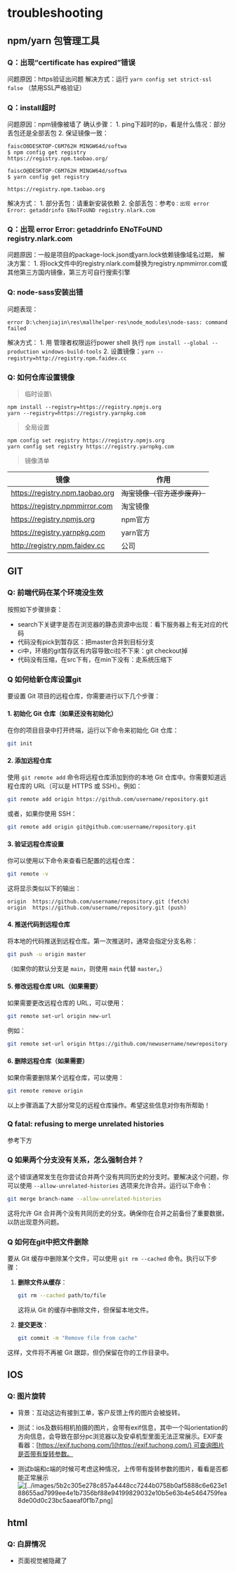 # troubleshooting

## npm/yarn 包管理工具

### Q：出现“certificate has expired”错误

问题原因：https验证出问题
解决方式：运行 `yarn config set strict-ssl false` （禁用SSL严格验证）

### Q：install超时

问题原因：npm镜像被墙了
确认步骤：
    1. ping下超时的ip，看是什么情况：部分丢包还是全部丢包
    2. 保证镜像一致：
```shell
faiscO0DESKTOP-C6M762H MINGW64d/softwa
$ npm config get registry
https://registry.npm.taobao.org/

faiscO@DESKTOP-C6M762H MINGW64d/softwa
$ yarn config get registry

https://registry.npm.taobao.org
```
解决方式：
    1. 部分丢包：请重新安装依赖
    2. 全部丢包：参考`Q：出现 error Error: getaddrinfo ENoTFoUND registry.nlark.com`

### Q：出现 error Error: getaddrinfo ENoTFoUND registry.nlark.com

问题原因：一般是项目的package-lock.json或yarn.lock依赖镜像域名过期，
解决方案：
    1. 将lock文件中的registry.nlark.com替换为registry.npmmirror.com或其他第三方国内镜像，第三方可自行搜索引擎

### Q: node-sass安装出错
问题表现：
```shell
error D:\chenjiajin\res\mallhelper-res\node_modules\node-sass: command failed
```
解决方式：
    1. 用 管理者权限运行power shell 执行 `npm install --global --production windows-build-tools`
    2. 设置镜像：`yarn --registry=http://registry.npm.faidev.cc`

### Q: 如何仓库设置镜像

> 临时设置\

```shell
npm install --registry=https://registry.npmjs.org
yarn --registry=https://registry.yarnpkg.com
```

> 全局设置

```shell
npm config set registry https://registry.npmjs.org
yarn config set registry https://registry.yarnpkg.com
```

> 镜像清单

| 镜像                              | 作用               |
| ------------------------------- | ---------------- |
| https://registry.npm.taobao.org | ~~淘宝镜像（官方逐步废弃）~~ |
| https://registry.npmmirror.com  | 淘宝镜像             |
| https://registry.npmjs.org      | npm官方            |
| https://registry.yarnpkg.com    | yarn官方           |
| http://registry.npm.faidev.cc   | 公司               |

## GIT

### Q: 前端代码在某个环境没生效
按照如下步骤排查：
- search下关键字是否在浏览器的静态资源中出现：看下服务器上有无对应的代码
- 代码没有pick到暂存区：把master合并到目标分支
- ci中，环境的git暂存区有内容导致ci拉不下来：git checkout掉
- 代码没有压缩，在src下有，在min下没有：走系统压缩下


### Q 如何给新仓库设置git
要设置 Git 项目的远程仓库，你需要进行以下几个步骤：

#### 1. **初始化 Git 仓库（如果还没有初始化）**
在你的项目目录中打开终端，运行以下命令来初始化 Git 仓库：
```bash
git init
```

#### 2. **添加远程仓库**
使用 `git remote add` 命令将远程仓库添加到你的本地 Git 仓库中。你需要知道远程仓库的 URL（可以是 HTTPS 或 SSH）。例如：
```bash
git remote add origin https://github.com/username/repository.git
```
或者，如果你使用 SSH：
```bash
git remote add origin git@github.com:username/repository.git
```

#### 3. **验证远程仓库设置**
你可以使用以下命令来查看已配置的远程仓库：
```bash
git remote -v
```
这将显示类似以下的输出：
```plaintext
origin  https://github.com/username/repository.git (fetch)
origin  https://github.com/username/repository.git (push)
```

#### 4. **推送代码到远程仓库**
将本地的代码推送到远程仓库。第一次推送时，通常会指定分支名称：
```bash
git push -u origin master
```
（如果你的默认分支是 `main`，则使用 `main` 代替 `master`。）

#### 5. **修改远程仓库 URL（如果需要）**
如果需要更改远程仓库的 URL，可以使用：
```bash
git remote set-url origin new-url
```
例如：
```bash
git remote set-url origin https://github.com/newusername/newrepository.git
```

#### 6. **删除远程仓库（如果需要）**
如果你需要删除某个远程仓库，可以使用：
```bash
git remote remove origin
```

以上步骤涵盖了大部分常见的远程仓库操作。希望这些信息对你有所帮助！
### Q fatal: refusing to merge unrelated histories

参考下方

### Q 如果两个分支没有关系，怎么强制合并？
这个错误通常发生在你尝试合并两个没有共同历史的分支时。要解决这个问题，你可以使用 `--allow-unrelated-histories` 选项来允许合并。运行以下命令：

```bash
git merge branch-name --allow-unrelated-histories
```

这将允许 Git 合并两个没有共同历史的分支。确保你在合并之前备份了重要数据，以防出现意外问题。

### Q 如何在git中把文件删除

要从 Git 缓存中删除某个文件，可以使用 `git rm --cached` 命令。执行以下步骤：

1. **删除文件从缓存**：
   ```bash
   git rm --cached path/to/file
   ```
   这将从 Git 的缓存中删除文件，但保留本地文件。

2. **提交更改**：
   ```bash
   git commit -m "Remove file from cache"
   ```

这样，文件将不再被 Git 跟踪，但仍保留在你的工作目录中。

## IOS

### Q: 图片旋转

- 背景：互动这边有接到工单，客户反馈上传的图片会被旋转。

- 测试：ios及数码相机拍摄的图片，会带有exif信息，其中一个叫orientation的方向信息，会导致在部分pc浏览器以及安卓机型里面无法正常展示。EXIF查看器：[https://exif.tuchong.com/](https://exif.tuchong.com/) 可查询图片是否带有旋转参数。

- 测试b端和c端的时候可考虑这种情况，上传带有旋转参数的图片，看看是否都能正常展示
![[../images/5b2c305e278c857a4448cc7244b0758b0af5888c6e623e188655ad7999ee4e1b7356bf88e94199829032e10b5e63b4e5464759fea8de00d0c23bc5aaeaf0f1b7.png]](../images/5b2c305e278c857a4448cc7244b0758b0af5888c6e623e188655ad7999ee4e1b7356bf88e94199829032e10b5e63b4e5464759fea8de00d0c23bc5aaeaf0f1b7.png)

## html
### Q: 白屏情况
- 页面视觉被隐藏了

